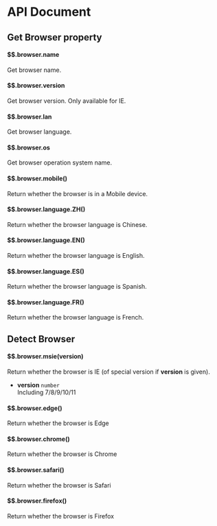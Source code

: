 # API Document

## Get Browser property
#### $$.browser.name
Get browser name.

#### $$.browser.version
Get browser version. Only available for IE.

#### $$.browser.lan
Get browser language.

#### $$.browser.os
Get browser operation system name.

#### $$.browser.mobile()
Return whether the browser is in a Mobile device.

#### $$.browser.language.ZH()
Return whether the browser language is Chinese.

#### $$.browser.language.EN()
Return whether the browser language is English.

#### $$.browser.language.ES()
Return whether the browser language is Spanish.

#### $$.browser.language.FR()
Return whether the browser language is French.

<h3></h3>

## Detect Browser 
#### $$.browser.msie(version)
Return whether the browser is IE (of special version if **version** is given).  

- **version** ```number```  
Including 7/8/9/10/11  

#### $$.browser.edge()
Return whether the browser is Edge

#### $$.browser.chrome()
Return whether the browser is Chrome 

#### $$.browser.safari()
Return whether the browser is Safari 

#### $$.browser.firefox()
Return whether the browser is Firefox

